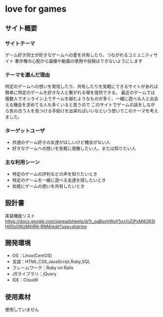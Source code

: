 # love for games

## サイト概要
### サイトテーマ
ゲーム好き同士が好きなゲームへの愛を共有したり、つながれるコミュニティサイト
著作権の心配から画像や動画の使用や投稿はできないようにします


### テーマを選んだ理由
特定のゲームへの想いを発信したり、共有したりを気軽にできるサイトがあれば簡単に特定のゲームを好きな人と繋がれる場を提供できる。
最近のゲームでは複数人でオンライン上でチームを組むようなものが多く、一緒に遊べる人と出会える機会を求めてる人も多くいると思うので
このサイトでゲームの話をしながら気の合う人を見つける手助けを出来ればいいなという想いでこのテーマを考えました。

### ターゲットユーザ
- 共通のゲーム好きの友達がほしいけど機会がない人
- 好きなゲームへの想いを気軽に発散したい人、または知りたい人


### 主な利用シーン
- 特定のゲームの評判などの声を知りたいとき
- 特定のゲームを一緒に遊べる友達を探したいとき
- 気軽にゲームの想いを共有したいとき

## 設計書
実装機能リスト
https://docs.google.com/spreadsheets/d/1r_oaBoyhWuY5xx1oZjPxM4GR3tHt0Io0WzMjhRN-RNM/edit?usp=sharing

## 開発環境
- OS：Linux(CentOS)
- 言語：HTML,CSS,JavaScript,Ruby,SQL
- フレームワーク：Ruby on Rails
- JSライブラリ：jQuery
- IDE：Cloud9

## 使用素材
使用していません
